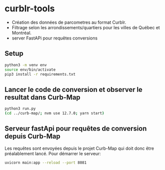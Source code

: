 # curblr-tools

- Création des données de parcometres au format Curblr.
- Filtrage selon les arrondissements/quartiers pour les villes de Québec et Montréal.
- server FastAPi pour requêtes conversions


## Setup
```sh
python3 -m venv env
source env/bin/activate
pip3 install -r requirements.txt
```

## Lancer le code de conversion et observer le resultat dans Curb-Map
```sh
python3 run.py
(cd ../curb-map/; nvm use 12.7.0; yarn start)
```

## Serveur fastApi pour requêtes de conversion depuis Curb-Map
Les requêtes sont envoyées depuis le projet Curb-Map qui doit donc être préalablement lancé. 
Pour démarrer le serveur:
```sh
uvicorn main:app --reload --port 8081
```